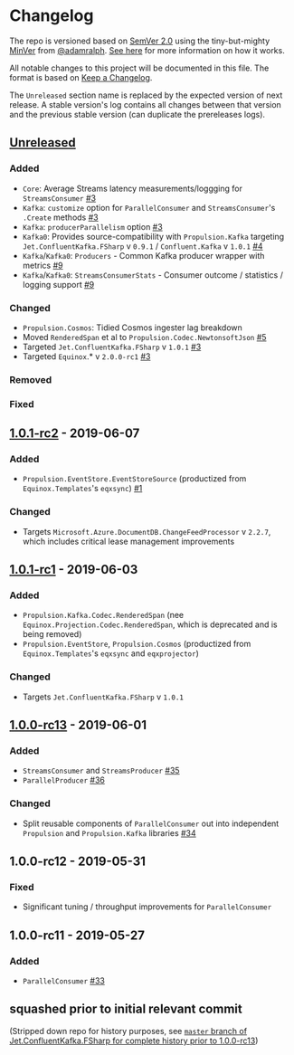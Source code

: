 # Changelog

The repo is versioned based on [SemVer 2.0](https://semver.org/spec/v2.0.0.html) using the tiny-but-mighty [MinVer](https://github.com/adamralph/minver) from [@adamralph](https://github.com/adamralph). [See here](https://github.com/adamralph/minver#how-it-works) for more information on how it works.

All notable changes to this project will be documented in this file. The format is based on [Keep a Changelog](https://keepachangelog.com/en/1.0.0/).

The `Unreleased` section name is replaced by the expected version of next release. A stable version's log contains all changes between that version and the previous stable version (can duplicate the prereleases logs).

## [Unreleased]

### Added

- `Core`: Average Streams latency measurements/loggging for `StreamsConsumer` [#3](https://github.com/jet/propulsion/pull/3)
- `Kafka`: `customize` option for `ParallelConsumer` and `StreamsConsumer`'s `.Create` methods [#3](https://github.com/jet/propulsion/pull/3)
- `Kafka`: `producerParallelism` option [#3](https://github.com/jet/propulsion/pull/3)
- `Kafka0`: Provides source-compatibility with `Propulsion.Kafka` targeting `Jet.ConfluentKafka.FSharp` v `0.9.1` / `Confluent.Kafka` v `1.0.1` [#4](https://github.com/jet/propulsion/pull/4)
- `Kafka`/`Kafka0`: `Producers` - Common Kafka producer wrapper with metrics [#9](https://github.com/jet/propulsion/pull/9)
- `Kafka`/`Kafka0`: `StreamsConsumerStats` - Consumer outcome / statistics / logging support [#9](https://github.com/jet/propulsion/pull/9)

### Changed

- `Propulsion.Cosmos`: Tidied Cosmos ingester lag breakdown
- Moved `RenderedSpan` et al to `Propulsion.Codec.NewtonsoftJson` [#5](https://github.com/jet/propulsion/pull/5)
- Targeted `Jet.ConfluentKafka.FSharp` v `1.0.1` [#3](https://github.com/jet/propulsion/pull/3)
- Targeted `Equinox`.* v `2.0.0-rc1` [#3](https://github.com/jet/propulsion/pull/7)

### Removed
### Fixed

<a name="1.0.1-rc2"></a>
## [1.0.1-rc2] - 2019-06-07

### Added

- `Propulsion.EventStore.EventStoreSource` (productized from `Equinox.Templates`'s `eqxsync`) [#1](https://github.com/jet/propulsion/pull/1)

### Changed

- Targets `Microsoft.Azure.DocumentDB.ChangeFeedProcessor` v `2.2.7`, which includes critical lease management improvements

<a name="1.0.1-rc1"></a>
## [1.0.1-rc1] - 2019-06-03

### Added

- `Propulsion.Kafka.Codec.RenderedSpan` (nee `Equinox.Projection.Codec.RenderedSpan`, which is deprecated and is being removed)
- `Propulsion.EventStore`, `Propulsion.Cosmos` (productized from `Equinox.Templates`'s `eqxsync` and `eqxprojector`)

### Changed

- Targets `Jet.ConfluentKafka.FSharp` v `1.0.1`

<a name="1.0.0-rc13"></a>
## [1.0.0-rc13] - 2019-06-01

### Added

- `StreamsConsumer` and `StreamsProducer` [#35](https://github.com/jet/Jet.ConfluentKafka.FSharp/pull/35)
- `ParallelProducer` [#36](https://github.com/jet/Jet.ConfluentKafka.FSharp/pull/36)

### Changed

- Split reusable components of `ParallelConsumer` out into independent `Propulsion` and `Propulsion.Kafka` libraries [#34](https://github.com/jet/Jet.ConfluentKafka.FSharp/pull/34)

## 1.0.0-rc12 - 2019-05-31

### Fixed

- Significant tuning / throughput improvements for `ParallelConsumer` 

## 1.0.0-rc11 - 2019-05-27

### Added

- `ParallelConsumer` [#33](https://github.com/jet/Jet.ConfluentKafka.FSharp/pull/33)

## squashed prior to initial relevant commit

(Stripped down repo for history purposes, see [`master` branch of Jet.ConfluentKafka.FSharp for complete history prior to 1.0.0-rc13](https://github.com/jet/Jet.ConfluentKafka.FSharp/blob/master/CHANGELOG.md))

[Unreleased]: https://github.com/jet/propulsion/compare/1.0.1-rc2...HEAD
[1.0.1-rc2]: https://github.com/jet/propulsion/compare/1.0.1-rc1...1.0.1-rc2
[1.0.1-rc1]: https://github.com/jet/propulsion/compare/1.0.0-rc13...1.0.1-rc1
[1.0.0-rc13]: https://github.com/jet/propulsion/compare/d2caf9a007a137994e91ab709c87eb29fe32489b...1.0.0-rc13